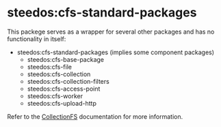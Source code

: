 steedos:cfs-standard-packages
=========================

This packege serves as a wrapper for several other packages and has no functionality in itself:

* steedos:cfs-standard-packages (implies some component packages)
  * steedos:cfs-base-package
  * steedos:cfs-file
  * steedos:cfs-collection
  * steedos:cfs-collection-filters
  * steedos:cfs-access-point
  * steedos:cfs-worker
  * steedos:cfs-upload-http

Refer to the [CollectionFS](https://github.com/CollectionFS/Meteor-CollectionFS)
documentation for more information.
